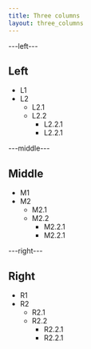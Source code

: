 ```yaml
---
title: Three columns
layout: three_columns
---
```


---left---
## Left
* L1
* L2
  * L2.1
  * L2.2
    * L2.2.1
    * L2.2.1

---middle---
## Middle
* M1
* M2
  * M2.1
  * M2.2
    * M2.2.1
    * M2.2.1

---right---
## Right
* R1
* R2
  * R2.1
  * R2.2
    * R2.2.1
    * R2.2.1